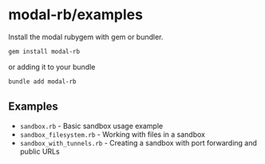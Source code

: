 # modal-rb/examples

Install the modal rubygem with gem or bundler.

```sh
gem install modal-rb
```

or adding it to your bundle

```sh
bundle add modal-rb
```

## Examples

- `sandbox.rb` - Basic sandbox usage example
- `sandbox_filesystem.rb` - Working with files in a sandbox
- `sandbox_with_tunnels.rb` - Creating a sandbox with port forwarding and public URLs

